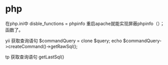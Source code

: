 # php
在php.ini中
disble_functions = phpinfo
重启apache就能实现屏蔽phpinfo（）；函数了。

yii 获取查询语句
$commandQuery = clone $query;
echo $commandQuery->createCommand()->getRawSql();

tp 获取查询语句
getLastSql()
